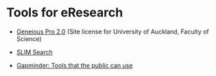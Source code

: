 # Tools for eResearch

- [Geneious Pro 2.0](http://www.geneious.com) (Site license for University of Auckland, Faculty of Science)

- [SLIM Search](http://www.slimsearch.co.nz/index.php)

- [Gapminder: Tools that the public can use](http://www.gapminder.org/)

